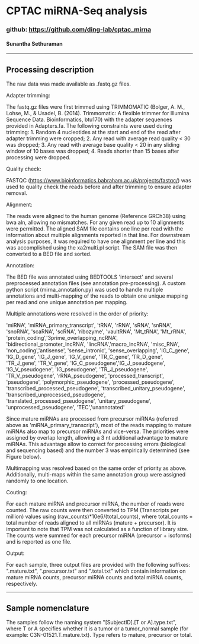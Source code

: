 CPTAC miRNA-Seq analysis
========================

### github: <https://github.com/ding-lab/cptac_mirna>

#### Sunantha Sethuraman

------------------------------------------------------------------------

Processing description
----------------------

The raw data was made available as .fastq.gz files.

Adapter trimming:

The fastq.gz files were first trimmed using TRIMMOMATIC (Bolger, A. M.,
Lohse, M., & Usadel, B. (2014). Trimmomatic: A flexible trimmer for
Illumina Sequence Data. Bioinformatics, btu170) with the adapter
sequences provided in Adapters.fa. The following constraints were used
during trimming: 1. Random 4 nucleotides at the start and end of the
read after adapter trimming were cropped; 2. Any read with average read
quality &lt; 30 was dropped; 3. Any read with average base quality &lt;
20 in any sliding window of 10 bases was dropped; 4. Reads shorter than
15 bases after processing were dropped.

Quality check:

FASTQC (<https://www.bioinformatics.babraham.ac.uk/projects/fastqc/>)
was used to quality check the reads before and after trimming to ensure
adapter removal.

Alignment:

The reads were aligned to the human genome (Reference GRCh38) using bwa
aln, allowing no mismatches. For any given read up to 10 alignments were
permitted. The aligned SAM file contains one line per read with the
information about multiple alignments reported in that line. For
downstream analysis purposes, it was required to have one alignment per
line and this was accomplished using the xa2multi.pl script. The SAM
file was then converted to a BED file and sorted.

Annotation:

The BED file was annotated using BEDTOOLS 'intersect' and several
preprocessed annotation files (see annotation pre-processing). A custom
python script (mirna\_annotation.py) was used to handle multiple
annotations and multi-mapping of the reads to obtain one unique mapping
per read and one unique annotation per mapping.

Multiple annotations were resolved in the order of priority:

'miRNA', 'miRNA\_primary\_transcript', 'tRNA', 'rRNA', 'sRNA', 'snRNA',
'snoRNA', 'scaRNA', 'scRNA', 'ribozyme', 'vaultRNA', 'Mt\_tRNA',
'Mt\_rRNA', 'protein\_coding','3prime\_overlapping\_ncRNA',
'bidirectional\_promoter\_lncRNA', 'lincRNA','macro\_lncRNA',
'misc\_RNA', 'non\_coding','antisense', 'sense\_intronic',
'sense\_overlapping', 'IG\_C\_gene', 'IG\_D\_gene', 'IG\_J\_gene',
'IG\_V\_gene', 'TR\_C\_gene', 'TR\_D\_gene', 'TR\_J\_gene',
'TR\_V\_gene', 'IG\_C\_pseudogene','IG\_J\_pseudogene',
'IG\_V\_pseudogene', 'IG\_pseudogene', 'TR\_J\_pseudogene',
'TR\_V\_pseudogene', 'rRNA\_pseudogene', 'processed\_transcript',
'pseudogene', 'polymorphic\_pseudogene', 'processed\_pseudogene',
'transcribed\_processed\_pseudogene',
'transcribed\_unitary\_pseudogene',
'transcribed\_unprocessed\_pseudogene',
'translated\_processed\_pseudogene', 'unitary\_pseudogene',
'unprocessed\_pseudogene', 'TEC','unannotated'

Since mature miRNAs are processed from precursor miRNAs (referred above
as 'miRNA\_primary\_transcript'), most of the reads mapping to mature
miRNAs also map to precursor miRNAs and vice-versa. The priorities were
assigned by overlap length, allowing a 3 nt additional advantage to
mature miRNAs. This advantage allow to correct for processing errors
(biological and sequencing based) and the number 3 was empirically
determined (see Figure below).

Multimapping was resolved based on the same order of priority as above.
Additionally, multi-maps within the same annotation group were assigned
randomly to one location.

Couting:

For each mature miRNA and precursor miRNA, the number of reads were
counted. The raw counts were then converted to TPM (Transcripts per
million) values using (raw\_counts)\*10e6/(total\_counts), where
total\_counts = total number of reads aligned to all miRNAs (mature +
precursor). It is important to note that TPM was not calculated as a
function of library size. The counts were summed for each precursor
miRNA (precursor + isoforms) and is reported as one file.

Output:

For each sample, three output files are provided with the following
suffixes: ".mature.txt", ".precursor.txt" and ".total.txt" which contain
information on mature miRNA counts, precursor miRNA counts and total
miRNA counts, respectively.

------------------------------------------------------------------------

Sample nomenclature
-------------------

The samples follow the naming system "\[SubjectID\].\[T or
A\].type.txt", where T or A specifies whether it is a tumor or a
tumor\_normal sample (for example: C3N-01521.T.mature.txt). Type refers
to mature, precursor or total.
